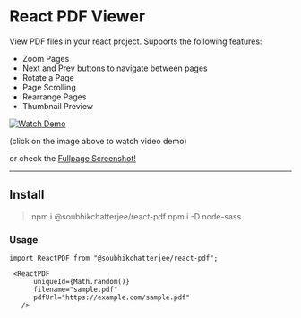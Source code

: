 # React PDF Viewer

View PDF files in your react project. Supports the following features:

- Zoom Pages
- Next and Prev buttons to navigate between pages
- Rotate a Page
- Page Scrolling
- Rearrange Pages
- Thumbnail Preview


[![Watch Demo](https://img.youtube.com/vi/7P7DYkTOC0M/0.jpg)](https://www.youtube.com/watch?v=7P7DYkTOC0M)

(click on the image above to watch video demo)


or check the [Fullpage Screenshot!](https://i.imgur.com/dwVzAQE.png)

---

## Install

> npm i @soubhikchatterjee/react-pdf
> npm i -D node-sass

### Usage

```
import ReactPDF from "@soubhikchatterjee/react-pdf";

 <ReactPDF
      uniqueId={Math.random()}
      filename="sample.pdf"
      pdfUrl="https://example.com/sample.pdf"
   />
```
